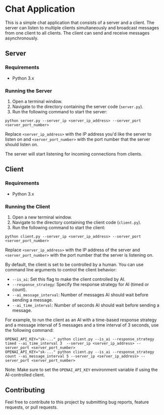 # Chat Application

This is a simple chat application that consists of a server and a client. The server can listen to multiple clients simultaneously and broadcast messages from one client to all clients. The client can send and receive messages asynchronously.

## Server

### Requirements

- Python 3.x

### Running the Server

1. Open a terminal window.
2. Navigate to the directory containing the server code (`server.py`).
3. Run the following command to start the server:
```commandline
python server.py --server_ip <server_ip_address> --server_port <server_port_number>
```

Replace `<server_ip_address>` with the IP address you'd like the server to listen on and `<server_port_number>` with the port number that the server should listen on.

The server will start listening for incoming connections from clients.

## Client

### Requirements

- Python 3.x

### Running the Client

1. Open a new terminal window.
2. Navigate to the directory containing the client code (`client.py`).
3. Run the following command to start the client:
```commandline
python client.py --server_ip <server_ip_address> --server_port <server_port_number>
```

Replace `<server_ip_address>` with the IP address of the server and `<server_port_number>` with the port number that the server is listening on.

By default, the client is set to be controlled by a human. You can use command line arguments to control the client behavior:

- `--is_ai`: Set this flag to make the client controlled by AI.
- `--response_strategy`: Specify the response strategy for AI (timed or count).
- `--ai_message_interval`: Number of messages AI should wait before sending a message.
- `--ai_time_interval`: Number of seconds AI should wait before sending a message.


For example, to run the client as an AI with a time-based response strategy and a message interval of 5 messages and a time interval of 3 seconds, use the following command:
```commandline
OPENAI_API_KEY="sk-..." python client.py --is_ai --response_strategy timed --ai_time_interval 3  --server_ip <server_ip_address> --server_port <server_port_number>
OPENAI_API_KEY="sk-..." python client.py --is_ai --response_strategy count --ai_message_interval 5 --server_ip <server_ip_address> --server_port <server_port_number>
```

Note: Make sure to set the `OPENAI_API_KEY` environment variable if using the AI-controlled client.

## Contributing

Feel free to contribute to this project by submitting bug reports, feature requests, or pull requests.
